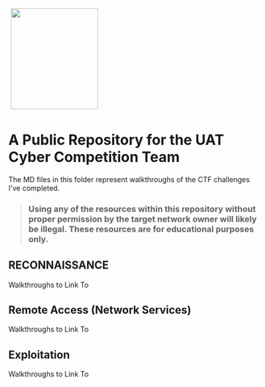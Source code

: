 <img style="float: center; width: 173px; height: 200px; margin: 5px;" src="https://www.uat.edu/themes/uat/images/uat-logo.png"/>

# A Public Repository for the UAT Cyber Competition Team 
The MD files in this folder represent walkthroughs of the CTF challenges I've completed.
> ### Using any of the resources within this repository without proper permission by the target network owner will likely be illegal.  These resources are for educational purposes only. 

## RECONNAISSANCE
Walkthroughs to Link To
## Remote Access (Network Services)
Walkthroughs to Link To
## Exploitation
Walkthroughs to Link To
